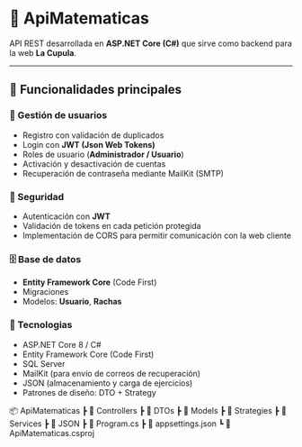# 🧮 ApiMatematicas

API REST desarrollada en **ASP.NET Core (C#)** que sirve como backend para la web **La Cupula**.

---

## 🚀 Funcionalidades principales

### 👤 Gestión de usuarios
- Registro con validación de duplicados  
- Login con **JWT (Json Web Tokens)**  
- Roles de usuario (**Administrador / Usuario**)  
- Activación y desactivación de cuentas
- Recuperación de contraseña mediante MailKit (SMTP)

### 🔐 Seguridad
- Autenticación con **JWT**  
- Validación de tokens en cada petición protegida
- Implementación de CORS para permitir comunicación con la web cliente

### 🗄️ Base de datos
- **Entity Framework Core** (Code First)  
- Migraciones  
- Modelos: **Usuario**, **Rachas**

### 🧩 Tecnologias
- ASP.NET Core 8 / C#
- Entity Framework Core (Code First)
- SQL Server
- MailKit (para envío de correos de recuperación)  
- JSON (almacenamiento y carga de ejercicios)
- Patrones de diseño: DTO + Strategy

📦 ApiMatematicas
 ┣ 📂 Controllers
 ┣ 📂 DTOs
 ┣ 📂 Models
 ┣ 📂 Strategies
 ┣ 📂 Services
 ┣ 📂 JSON
 ┣ 📜 Program.cs
 ┣ 📜 appsettings.json
 ┗ 📜 ApiMatematicas.csproj

